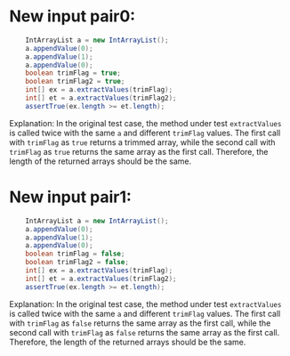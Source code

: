 # New input pair0:
```java
    IntArrayList a = new IntArrayList();
    a.appendValue(0);
    a.appendValue(1);
    a.appendValue(0);
    boolean trimFlag = true;
    boolean trimFlag2 = true;
    int[] ex = a.extractValues(trimFlag);
    int[] et = a.extractValues(trimFlag2);
    assertTrue(ex.length >= et.length);
```

Explanation:
In the original test case, the method under test `extractValues` is called twice with the same `a` and different `trimFlag` values. The first call with `trimFlag` as `true` returns a trimmed array, while the second call with `trimFlag` as `true` returns the same array as the first call. Therefore, the length of the returned arrays should be the same.

# New input pair1:
```java
    IntArrayList a = new IntArrayList();
    a.appendValue(0);
    a.appendValue(1);
    a.appendValue(0);
    boolean trimFlag = false;
    boolean trimFlag2 = false;
    int[] ex = a.extractValues(trimFlag);
    int[] et = a.extractValues(trimFlag2);
    assertTrue(ex.length >= et.length);
```

Explanation:
In the original test case, the method under test `extractValues` is called twice with the same `a` and different `trimFlag` values. The first call with `trimFlag` as `false` returns the same array as the first call, while the second call with `trimFlag` as `false` returns the same array as the first call. Therefore, the length of the returned arrays should be the same.
